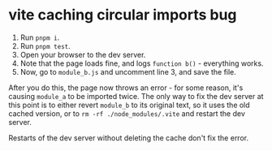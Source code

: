# vite caching circular imports bug

1. Run `pnpm i`.
2. Run `pnpm test`.
3. Open your browser to the dev server.
4. Note that the page loads fine, and logs `function b()` - everything works.
5. Now, go to `module_b.js` and uncomment line 3, and save the file.

After you do this, the page now throws an error - for some reason, it's causing `module_a` to be imported twice.
The only way to fix the dev server at this point is to either revert `module_b` to its original text, so it uses the old cached version, or to `rm -rf ./node_modules/.vite` and restart the dev server.

Restarts of the dev server without deleting the cache don't fix the error.

